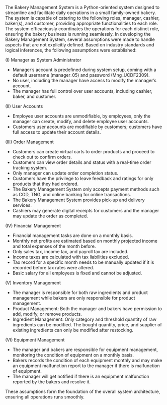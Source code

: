 The Bakery Management System is a Python-oriented system designed to streamline and facilitate daily operations in a small family-owned bakery.
The system is capable of catering to the following roles, manager, cashier, baker(s), and customer, providing appropriate functionalities to each role. 
The system efficaciously coordinates the operations for each distinct role, ensuring the bakery business is running seamlessly. 
In developing the Bakery Management System, several assumptions were made to handle aspects that are not explicitly defined. 
Based on industry standards and logical inferences, the following assumptions were established: 

(I) Manager as System Administrator  
- Manager’s account is predefined during system setup, coming with a default username (manager_05) and password (Mng_UCDF2309). 
- No user, including the manager have access to modify the manager’s account. 
- The manager has full control over user accounts, including cashier, baker, and customer. 

(II) User Accounts 
- Employee user accounts are unmodifiable, by employees, only the manager can create, modify, and delete employee user accounts. 
- Customers user accounts are modifiable by customers; customers have full access to update their account details.
  
(III) Order Management 
- Customers can create virtual carts to order products and proceed to check out to confirm orders. 
- Customers can view order details and status with a real-time order tracking system.
- Only manager can update order completion status.
- Customers have the privilege to leave feedback and ratings for only products that they had ordered.
- The Bakery Management System only accepts payment methods such as COD, TNG, and online banking for online transactions.
- The Bakery Management System provides pick-up and delivery services.
- Cashiers may generate digital receipts for customers and the manager may update the order as completed.

(IV) Financial Management 
- Financial management tasks are done on a monthly basis.
- Monthly net profits are estimated based on monthly projected income and total expenses of the month before.
- Only sales tax, income tax, and payroll tax are included. 
- Income taxes are calculated with tax liabilities excluded.⁠
- Tax record for a specific month needs to be manually updated if it is recorded before tax rates were altered. 
- Basic salary for all employees is fixed and cannot be adjusted. 

(V) Inventory Management  
- The manager is responsible for both raw ingredients and product management while bakers are only responsible for product management. 
- Product Management: Both the manager and bakers have permission to add, modify, or remove products. 
- Ingredient Management: Only category and threshold quantity of raw ingredients can be modified. The bought quantity, price, and supplier of existing ingredients can only be modified after restocking. 

(VI) Equipment Management 
- The manager and bakers are responsible for equipment management, monitoring the condition of equipment on a monthly basis.
- Bakers records the condition of each equipment monthly and may make an equipment malfunction report to the manager if there is malfunction of equipment. 
- The manager will get notified if there is an equipment malfunction reported by the bakers and resolve it. 

These assumptions form the foundation of the overall system architecture, ensuring all operations runs smoothly. 
